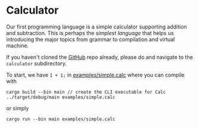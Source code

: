 # Calculator

Our first programming language is a simple calculator supporting addition and subtraction. This is perhaps the *simplest language* that helps us introducing the major topics from grammar to compilation and virtual machine.

If you haven't cloned the [GitHub](https://github.com/ehsanmok/create-your-own-lang-with-rust) repo already, please do and navigate to the `calculator` subdirectory.

To start, we have `1 + 1;` in [examples/simple.calc](../../../calculator/src/examples/simple.calc) where you can compile with

```text
cargo build --bin main // create the CLI executable for Calc
../target/debug/main examples/simple.calc
```

or simply

```text
cargo run --bin main examples/simple.calc
```
